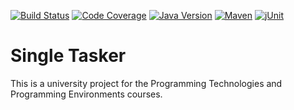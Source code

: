 [![Build Status](https://travis-ci.com/m4tty-d/single-tasker.svg?token=u8qaYxSWoeJmov6MB6BK&branch=develop)](https://travis-ci.com/m4tty-d/single-tasker)
[![Code Coverage](https://codecov.io/gh/m4tty-d/single-tasker/branch/develop/graph/badge.svg?token=6oD8GoQbqT)](https://codecov.io/gh/m4tty-d/single-tasker)
[![Java Version](https://img.shields.io/badge/jdk-9-blue.svg)](https://docs.oracle.com/javase/9/)
[![Maven](https://img.shields.io/badge/tool-maven-ec702f.svg)](https://maven.apache.org)
[![jUnit](https://img.shields.io/badge/junit-jupiter-25a162.svg)](https://maven.apache.org)

Single Tasker
======
This is a university project for the Programming Technologies and Programming Environments courses.